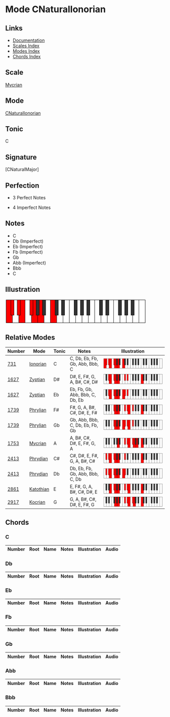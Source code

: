 # Mode CNaturalIonorian

## Links

- [Documentation](index.md)
- [Scales Index](Scales.md)
- [Modes Index](Modes.md)
- [Chords Index](Chords.md)

## Scale

[Mycrian](ScaleMycrian.md)

## Mode

[CNaturalIonorian](ModeCNaturalIonorian.md)

## Tonic

C

## Signature

[CNaturalMajor]

## Perfection

 - 3 Perfect Notes

 - 4 Imperfect Notes

## Notes

- C
- Db (Imperfect)
- Eb (Imperfect)
- Fb (Imperfect)
- Gb
- Abb (Imperfect)
- Bbb
- C

## Illustration

![CNaturalIonorian](ModeCNaturalIonorian.png)

## Relative Modes

| Number | Mode | Tonic | Notes | Illustration |
|--------|------|-------|-------|--------------|
| [731](https://ianring.com/musictheory/scales/731) | [Ionorian](ModeIonorian.md) | C | C, Db, Eb, Fb, Gb, Abb, Bbb, C | ![CNaturalIonorian](ModeCNaturalIonorian.png) |
| [1627](https://ianring.com/musictheory/scales/1627) | [Zyptian](ModeZyptian.md) | D# | D#, E, F#, G, A, B#, C#, D# | ![DSharpZyptian](ModeDSharpZyptian.png) |
| [1627](https://ianring.com/musictheory/scales/1627) | [Zyptian](ModeZyptian.md) | Eb | Eb, Fb, Gb, Abb, Bbb, C, Db, Eb | ![EFlatZyptian](ModeEFlatZyptian.png) |
| [1739](https://ianring.com/musictheory/scales/1739) | [Phrylian](ModePhrylian.md) | F# | F#, G, A, B#, C#, D#, E, F# | ![FSharpPhrylian](ModeFSharpPhrylian.png) |
| [1739](https://ianring.com/musictheory/scales/1739) | [Phrylian](ModePhrylian.md) | Gb | Gb, Abb, Bbb, C, Db, Eb, Fb, Gb | ![GFlatPhrylian](ModeGFlatPhrylian.png) |
| [1753](https://ianring.com/musictheory/scales/1753) | [Mycrian](ModeMycrian.md) | A | A, B#, C#, D#, E, F#, G, A | ![ANaturalMycrian](ModeANaturalMycrian.png) |
| [2413](https://ianring.com/musictheory/scales/2413) | [Phrydian](ModePhrydian.md) | C# | C#, D#, E, F#, G, A, B#, C# | ![CSharpPhrydian](ModeCSharpPhrydian.png) |
| [2413](https://ianring.com/musictheory/scales/2413) | [Phrydian](ModePhrydian.md) | Db | Db, Eb, Fb, Gb, Abb, Bbb, C, Db | ![DFlatPhrydian](ModeDFlatPhrydian.png) |
| [2861](https://ianring.com/musictheory/scales/2861) | [Katothian](ModeKatothian.md) | E | E, F#, G, A, B#, C#, D#, E | ![ENaturalKatothian](ModeENaturalKatothian.png) |
| [2917](https://ianring.com/musictheory/scales/2917) | [Kocrian](ModeKocrian.md) | G | G, A, B#, C#, D#, E, F#, G | ![GNaturalKocrian](ModeGNaturalKocrian.png) |

## Chords

### C

| Number | Root | Name | Notes | Illustration | Audio |
|--------|------|------|-------|--------------|-------|

### Db

| Number | Root | Name | Notes | Illustration | Audio |
|--------|------|------|-------|--------------|-------|

### Eb

| Number | Root | Name | Notes | Illustration | Audio |
|--------|------|------|-------|--------------|-------|

### Fb

| Number | Root | Name | Notes | Illustration | Audio |
|--------|------|------|-------|--------------|-------|

### Gb

| Number | Root | Name | Notes | Illustration | Audio |
|--------|------|------|-------|--------------|-------|

### Abb

| Number | Root | Name | Notes | Illustration | Audio |
|--------|------|------|-------|--------------|-------|

### Bbb

| Number | Root | Name | Notes | Illustration | Audio |
|--------|------|------|-------|--------------|-------|

